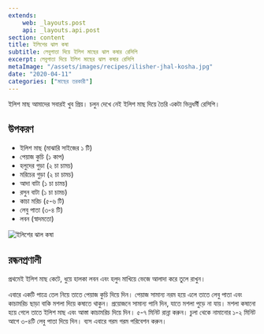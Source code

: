 ```yaml
---
extends:
    web: _layouts.post
    api: _layouts.api.post
section: content
title: ইলিশের ঝাল কষা
subtitle: লেবুপাতা দিয়ে ইলিশ মাছের ঝাল কষার রেসিপি
excerpt: লেবুপাতা দিয়ে ইলিশ মাছের ঝাল কষার রেসিপি
metaImage: "/assets/images/recipes/ilisher-jhal-kosha.jpg"
date: "2020-04-11"
categories: ["মাছের তরকারী"]
---
```


ইলিশ মাছ আমাদের সবারই খুব প্রিয়। চলুন দেখে নেই ইলিশ মাছ দিয়ে তৈরি একটা ভিন্নধর্মী রেসিপি।

## উপকরণ

- ইলিশ মাছ (মাঝারি সাইজের ১ টি)
- পেয়াজ কুচি (১ কাপ)
- হলুদের গুড়া (২ চা চামচ)
- মরিচের গুড়া (২ চা চামচ)
- আদা বাটা (১ চা চামচ)
- রসুন বাটা (১ চা চামচ)
- কাচা মরিচ (৫-৬ টি)
- লেবু পাতা (৩-৪ টি)
- লবন (স্বাদমতো)

![ইলিশের ঝাল কষা](/assets/images/recipes/ilisher-jhal-kosha.jpg)

## রন্ধনপ্রণালী

প্রথমেই ইলিশ মাছ কেটে, ধুয়ে হালকা লবন এবং হলুদ মাখিয়ে ভেজে আলাদা করে তুলে রাখুন।

এবারে একটি পাত্রে তেল নিয়ে তাতে পেয়াজ কুচি দিয়ে দিন। পেয়াজ সামান্য নরম হয়ে এলে তাতে লেবু পাতা এবং
কাচামরিচ ছাড়া বাকি মশলা দিয়ে কষাতে থাকুন। প্রয়োজনে সামান্য পানি দিন, যাতে মশলা পুড়ে না যায়। মশলা
কষানো হয়ে গেলে তাতে ইলিশ মাছ এবং আস্তা কাচামরিচ দিয়ে দিন। ৫-৭ মিনিট রান্না করুন। চুলা থেকে নামানোর
১-২ মিনিট আগে ৩-৪টি লেবু পাতা দিয়ে দিন। ব্যস এবারে গরম গরম পরিবেশন করুন।
